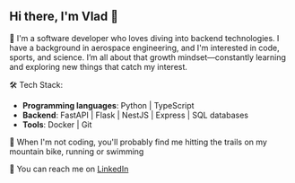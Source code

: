 ## Hi there, I'm Vlad 👋

🔭 I'm a software developer who loves diving into backend technologies. I have a background in aerospace engineering, and I'm interested in code, sports, and science. I’m all about that growth mindset—constantly learning and exploring new things that catch my interest.

🛠️ Tech Stack:
- **Programming languages**: Python | TypeScript
- **Backend**: FastAPI | Flask | NestJS | Express | SQL databases
- **Tools**: Docker | Git

🎲 When I'm not coding, you'll probably find me hitting the trails on my mountain bike, running or swimming

🔗 You can reach me on [LinkedIn](https://www.linkedin.com/in/vlad-dragoi)

